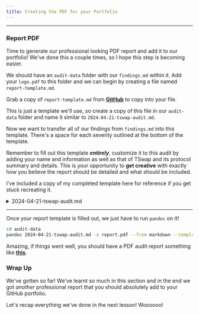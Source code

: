 ```yaml
---
title: Creating the PDF for your Portfolio
---
```


---

### Report PDF

Time to generate our professional looking PDF report and add it to our portfolio! We've done this a couple times, so I hope this step is becoming easier.

We should have an `audit-data` folder with our `findings.md` within it. Add your `logo.pdf` to this folder and we can begin by creating a file named `report-template.md`.

Grab a copy of `report-template.md` from [**GitHub**](https://github.com/Cyfrin/audit-report-templating/blob/main/report-example.md) to copy into your file.

This is just a template we'll use, so create a copy of this file in our `audit-data` folder and name it similar to `2024-04-21-tswap-audit.md`.

Now we want to transfer all of our findings from `findings.md` into this template. There's a space for each severity outlined at the bottom of the template.

Remember to fill out this template **_entirely_**, customize it to this audit by adding your name and information as well as that of TSwap and its protocol summary and details. This is your opportunity to **get creative** with exactly how you believe the report should be detailed and what should be included.

I've included a copy of my completed template here for reference if you get stuck recreating it.

<details>
<summary>2024-04-21-tswap-audit.md</summary>

````
    ---
    title: Protocol Audit Report
    author: Cyfrin.io
    date: March 7, 2023
    header-includes:
    - \usepackage{titling}
    - \usepackage{graphicx}
    ---

    \begin{titlepage}
        \centering
        \begin{figure}[h]
            \centering
            \includegraphics[width=0.5\textwidth]{logo.pdf}
        \end{figure}
        \vspace*{2cm}
        {\Huge\bfseries TSwap Protocol Audit Report\par}
        \vspace{1cm}
        {\Large Version 1.0\par}
        \vspace{2cm}
        {\Large\itshape Cyfrin.io\par}
        \vfill
        {\large \today\par}
    \end{titlepage}

    \maketitle

    <!-- Your report starts here! -->

    Prepared by: [Cyfrin](https://cyfrin.io)
    Lead Auditors:
    - xxxxxxx

    # Table of Contents
    - [Table of Contents](#table-of-contents)
    - [Protocol Summary](#protocol-summary)
    - [Disclaimer](#disclaimer)
    - [Risk Classification](#risk-classification)
    - [Audit Details](#audit-details)
    - [Scope](#scope)
    - [Roles](#roles)
    - [Executive Summary](#executive-summary)
    - [Issues found](#issues-found)
    - [Findings](#findings)
    - [High](#high)
        - [\[H-1\] `TSwapPool::deposit` is missing deadline check causing transactions to complete even after the deadline](#h-1-tswappooldeposit-is-missing-deadline-check-causing-transactions-to-complete-even-after-the-deadline)
        - [\[H-2\] Incorrect fee calculation in `TSwapPool::getInputAmountBasedOnOutput` causes protocll to take too many tokens from users, resulting in lost fees](#h-2-incorrect-fee-calculation-in-tswappoolgetinputamountbasedonoutput-causes-protocll-to-take-too-many-tokens-from-users-resulting-in-lost-fees)
        - [\[H-3\] Lack of slippage protection in `TSwapPool::swapExactOutput` causes users to potentially receive way fewer tokens](#h-3-lack-of-slippage-protection-in-tswappoolswapexactoutput-causes-users-to-potentially-receive-way-fewer-tokens)
        - [\[H-4\] `TSwapPool::sellPoolTokens` mismatches input and output tokens causing users to receive the incorrect amount of tokens](#h-4-tswappoolsellpooltokens-mismatches-input-and-output-tokens-causing-users-to-receive-the-incorrect-amount-of-tokens)
        - [\[H-5\] In `TSwapPool::_swap` the extra tokens given to users after every `swapCount` breaks the protocol invariant of `x * y = k`](#h-5-in-tswappool_swap-the-extra-tokens-given-to-users-after-every-swapcount-breaks-the-protocol-invariant-of-x--y--k)
    - [Low](#low)
        - [\[L-1\] `TSwapPool::LiquidityAdded` event has parameters out of order](#l-1-tswappoolliquidityadded-event-has-parameters-out-of-order)
        - [\[L-2\] Default value returned by `TSwapPool::swapExactInput` results in incorrect return value given](#l-2-default-value-returned-by-tswappoolswapexactinput-results-in-incorrect-return-value-given)
    - [Informationals](#informationals)
        - [\[I-1\] `PoolFactory::PoolFactory__PoolDoesNotExist` is not used and should be removed](#i-1-poolfactorypoolfactory__pooldoesnotexist-is-not-used-and-should-be-removed)
        - [\[I-2\] Lacking zero address checks](#i-2-lacking-zero-address-checks)
        - [\[I-3\] `PoolFacotry::createPool` should use `.symbol()` instead of `.name()`](#i-3-poolfacotrycreatepool-should-use-symbol-instead-of-name)
        - [\[I-4\] Event is missing `indexed` fields](#i-4-event-is-missing-indexed-fields)

    # Protocol Summary

    Protocol does X, Y, Z

    # Disclaimer

    The YOUR_NAME_HERE team makes all effort to find as many vulnerabilities in the code in the given time period, but holds no responsibilities for the findings provided in this document. A security audit by the team is not an endorsement of the underlying business or product. The audit was time-boxed and the review of the code was solely on the security aspects of the Solidity implementation of the contracts.

    # Risk Classification

    |            |        | Impact |        |     |
    | ---------- | ------ | ------ | ------ | --- |
    |            |        | High   | Medium | Low |
    |            | High   | H      | H/M    | M   |
    | Likelihood | Medium | H/M    | M      | M/L |
    |            | Low    | M      | M/L    | L   |

    We use the [CodeHawks](https://docs.codehawks.com/hawks-auditors/how-to-evaluate-a-finding-severity) severity matrix to determine severity. See the documentation for more details.

    # Audit Details
    ## Scope
    ## Roles
    # Executive Summary
    ## Issues found

    | Severtity | Number of issues found |
    | --------- | ---------------------- |
    | High      | 4                      |
    | Medium    | 2                      |
    | Low       | 2                      |
    | Info      | 9                      |
    | Total     | 17                     |


    # Findings
    ## High

    ### [H-1] `TSwapPool::deposit` is missing deadline check causing transactions to complete even after the deadline

    **Description:** The `deposit` function accepts a deadline parameter, which according to the documentation is "The deadline for the transaction to be completed by". However, this parameter is never used. As a consequence, operationrs that add liquidity to the pool might be executed at unexpected times, in market conditions where the deposit rate is unfavorable.

    <!-- MEV attacks -->

    **Impact:** Transactions could be sent when market conditions are unfavorable to deposit, even when adding a deadline parameter.

    **Proof of Concept:** The `deadline` parameter is unused.

    **Recommended Mitigation:** Consider making the following change to the function.

    ```diff
    function deposit(
            uint256 wethToDeposit,
            uint256 minimumLiquidityTokensToMint, // LP tokens -> if empty, we can pick 100% (100% == 17 tokens)
            uint256 maximumPoolTokensToDeposit,
            uint64 deadline
        )
            external
    +       revertIfDeadlinePassed(deadline)
            revertIfZero(wethToDeposit)
            returns (uint256 liquidityTokensToMint)
        {
    ```

    ### [H-2] Incorrect fee calculation in `TSwapPool::getInputAmountBasedOnOutput` causes protocll to take too many tokens from users, resulting in lost fees

    **Description:** The `getInputAmountBasedOnOutput` function is intended to calculate the amount of tokens a user should deposit given an amount of tokens of output tokens. However, the function currently miscalculates the resulting amount. When calculating the fee, it scales the amount by 10_000 instead of 1_000.

    **Impact:** Protocol takes more fees than expected from users.

    **Recommended Mitigation:**

    ```diff
        function getInputAmountBasedOnOutput(
            uint256 outputAmount,
            uint256 inputReserves,
            uint256 outputReserves
        )
            public
            pure
            revertIfZero(outputAmount)
            revertIfZero(outputReserves)
            returns (uint256 inputAmount)
        {
    -        return ((inputReserves * outputAmount) * 10_000) / ((outputReserves - outputAmount) * 997);
    +        return ((inputReserves * outputAmount) * 1_000) / ((outputReserves - outputAmount) * 997);
        }
    ```

    ### [H-3] Lack of slippage protection in `TSwapPool::swapExactOutput` causes users to potentially receive way fewer tokens

    **Description:** The `swapExactOutput` function does not include any sort of slippage protection. This function is similar to what is done in `TSwapPool::swapExactInput`, where the function specifies a `minOutputAmount`, the `swapExactOutput` function should specify a `maxInputAmount`.

    **Impact:** If market conditions change before the transaciton processes, the user could get a much worse swap.

    **Proof of Concept:**
    1. The price of 1 WETH right now is 1,000 USDC
    2. User inputs a `swapExactOutput` looking for 1 WETH
    1. inputToken = USDC
    2. outputToken = WETH
    3. outputAmount = 1
    4. deadline = whatever
    3. The function does not offer a maxInput amount
    4. As the transaction is pending in the mempool, the market changes! And the price moves HUGE -> 1 WETH is now 10,000 USDC. 10x more than the user expected
    5. The transaction completes, but the user sent the protocol 10,000 USDC instead of the expected 1,000 USDC

    **Recommended Mitigation:** We should include a `maxInputAmount` so the user only has to spend up to a specific amount, and can predict how much they will spend on the protocol.

    ```diff
        function swapExactOutput(
            IERC20 inputToken,
    +       uint256 maxInputAmount,
    .
    .
    .
            inputAmount = getInputAmountBasedOnOutput(outputAmount, inputReserves, outputReserves);
    +       if(inputAmount > maxInputAmount){
    +           revert();
    +       }
            _swap(inputToken, inputAmount, outputToken, outputAmount);
    ```

    ### [H-4] `TSwapPool::sellPoolTokens` mismatches input and output tokens causing users to receive the incorrect amount of tokens

    **Description:** The `sellPoolTokens` function is intended to allow users to easily sell pool tokens and receive WETH in exchange. Users indicate how many pool tokens they're willing to sell in the `poolTokenAmount` parameter. However, the function currently miscalculaes the swapped amount.

    This is due to the fact that the `swapExactOutput` function is called, whereas the `swapExactInput` function is the one that should be called. Because users specify the exact amount of input tokens, not output.

    **Impact:** Users will swap the wrong amount of tokens, which is a severe disruption of protcol functionality.

    **Proof of Concept:**
    <write PoC here>

    **Recommended Mitigation:**

    Consider changing the implementation to use `swapExactInput` instead of `swapExactOutput`. Note that this would also require changing the `sellPoolTokens` function to accept a new parameter (ie `minWethToReceive` to be passed to `swapExactInput`)

    ```diff
        function sellPoolTokens(
            uint256 poolTokenAmount,
    +       uint256 minWethToReceive,
            ) external returns (uint256 wethAmount) {
    -        return swapExactOutput(i_poolToken, i_wethToken, poolTokenAmount, uint64(block.timestamp));
    +        return swapExactInput(i_poolToken, poolTokenAmount, i_wethToken, minWethToReceive, uint64(block.timestamp));
        }
    ```

    Additionally, it might be wise to add a deadline to the function, as there is currently no deadline. (MEV later)

    ### [H-5] In `TSwapPool::_swap` the extra tokens given to users after every `swapCount` breaks the protocol invariant of `x * y = k`

    **Description:** The protocol follows a strict invariant of `x * y = k`. Where:
    - `x`: The balance of the pool token
    - `y`: The balance of WETH
    - `k`: The constant product of the two balances

    This means, that whenever the balances change in the protocol, the ratio between the two amounts should remain constant, hence the `k`. However, this is broken due to the extra incentive in the `_swap` function. Meaning that over time the protocol funds will be drained.

    The follow block of code is responsible for the issue.

    ```javascript
            swap_count++;
            if (swap_count >= SWAP_COUNT_MAX) {
                swap_count = 0;
                outputToken.safeTransfer(msg.sender, 1_000_000_000_000_000_000);
            }
    ```

    **Impact:** A user could maliciously drain the protocol of funds by doing a lot of swaps and collecting the extra incentive given out by the protocol.

    Most simply put, the protocol's core invariant is broken.

    **Proof of Concept:**
    1. A user swaps 10 times, and collects the extra incentive of `1_000_000_000_000_000_000` tokens
    2. That user continues to swap untill all the protocol funds are drained

    <details>
    <summary>Proof Of Code</summary>

    Place the following into `TSwapPool.t.sol`.

    ```javascript

        function testInvariantBroken() public {
            vm.startPrank(liquidityProvider);
            weth.approve(address(pool), 100e18);
            poolToken.approve(address(pool), 100e18);
            pool.deposit(100e18, 100e18, 100e18, uint64(block.timestamp));
            vm.stopPrank();

            uint256 outputWeth = 1e17;

            vm.startPrank(user);
            poolToken.approve(address(pool), type(uint256).max);
            poolToken.mint(user, 100e18);
            pool.swapExactOutput(poolToken, weth, outputWeth, uint64(block.timestamp));
            pool.swapExactOutput(poolToken, weth, outputWeth, uint64(block.timestamp));
            pool.swapExactOutput(poolToken, weth, outputWeth, uint64(block.timestamp));
            pool.swapExactOutput(poolToken, weth, outputWeth, uint64(block.timestamp));
            pool.swapExactOutput(poolToken, weth, outputWeth, uint64(block.timestamp));
            pool.swapExactOutput(poolToken, weth, outputWeth, uint64(block.timestamp));
            pool.swapExactOutput(poolToken, weth, outputWeth, uint64(block.timestamp));
            pool.swapExactOutput(poolToken, weth, outputWeth, uint64(block.timestamp));
            pool.swapExactOutput(poolToken, weth, outputWeth, uint64(block.timestamp));

            int256 startingY = int256(weth.balanceOf(address(pool)));
            int256 expectedDeltaY = int256(-1) * int256(outputWeth);

            pool.swapExactOutput(poolToken, weth, outputWeth, uint64(block.timestamp));
            vm.stopPrank();

            uint256 endingY = weth.balanceOf(address(pool));
            int256 actualDeltaY = int256(endingY) - int256(startingY);
            assertEq(actualDeltaY, expectedDeltaY);
        }
    ```

    </details>

    **Recommended Mitigation:** Remove the extra incentive mechanism. If you want to keep this in, we should account for the change in the x * y = k protocol invariant. Or, we should set aside tokens in the same way we do with fees.

    ```diff
    -        swap_count++;
    -        // Fee-on-transfer
    -        if (swap_count >= SWAP_COUNT_MAX) {
    -            swap_count = 0;
    -            outputToken.safeTransfer(msg.sender, 1_000_000_000_000_000_000);
    -        }
    ```

    ## Low

    ### [L-1] `TSwapPool::LiquidityAdded` event has parameters out of order

    **Description:** When the `LiquidityAdded` event is emitted in the `TSwapPool::_addLiquidityMintAndTransfer` function, it logs values in an incorrect order. The `poolTokensToDeposit` value should go in the third parameter position, whereas the `wethToDeposit` value should go second.

    **Impact:** Event emission is incorrect, leading to off-chain functions potentially malfunctioning.

    **Recommended Mitigation:**

    ```diff
    - emit LiquidityAdded(msg.sender, poolTokensToDeposit, wethToDeposit);
    + emit LiquidityAdded(msg.sender, wethToDeposit, poolTokensToDeposit);
    ```

    ### [L-2] Default value returned by `TSwapPool::swapExactInput` results in incorrect return value given

    **Description:** The `swapExactInput` function is expected to return the actual amount of tokens bought by the caller. However, while it declares the named return value `ouput` it is never assigned a value, nor uses an explict return statement.

    **Impact:** The return value will always be 0, giving incorrect information to the caller.

    **Recommended Mitigation:**

    ```diff
        {
            uint256 inputReserves = inputToken.balanceOf(address(this));
            uint256 outputReserves = outputToken.balanceOf(address(this));

    -        uint256 outputAmount = getOutputAmountBasedOnInput(inputAmount, inputReserves, outputReserves);
    +        output = getOutputAmountBasedOnInput(inputAmount, inputReserves, outputReserves);

    -        if (output < minOutputAmount) {
    -            revert TSwapPool__OutputTooLow(outputAmount, minOutputAmount);
    +        if (output < minOutputAmount) {
    +            revert TSwapPool__OutputTooLow(outputAmount, minOutputAmount);
            }

    -        _swap(inputToken, inputAmount, outputToken, outputAmount);
    +        _swap(inputToken, inputAmount, outputToken, output);
        }
    ```

    ## Informationals

    ### [I-1] `PoolFactory::PoolFactory__PoolDoesNotExist` is not used and should be removed

    ```diff
    - error PoolFactory__PoolDoesNotExist(address tokenAddress);
    ```

    ### [I-2] Lacking zero address checks

    ```diff
        constructor(address wethToken) {
    +       if(wethToken == address(0)) {
    +            revert();
    +        }
            i_wethToken = wethToken;
        }
    ```

    ### [I-3] `PoolFacotry::createPool` should use `.symbol()` instead of `.name()`

    ```diff
    -        string memory liquidityTokenSymbol = string.concat("ts", IERC20(tokenAddress).name());
    +        string memory liquidityTokenSymbol = string.concat("ts", IERC20(tokenAddress).symbol());
    ```

    ### [I-4] Event is missing `indexed` fields

    Index event fields make the field more quickly accessible to off-chain tools that parse events. However, note that each index field costs extra gas during emission, so it's not necessarily best to index the maximum allowed per event (three fields). Each event should use three indexed fields if there are three or more fields, and gas usage is not particularly of concern for the events in question. If there are fewer than three fields, all of the fields should be indexed.

    - Found in src/TSwapPool.sol: Line: 44
    - Found in src/PoolFactory.sol: Line: 37
    - Found in src/TSwapPool.sol: Line: 46
    - Found in src/TSwapPool.sol: Line: 43

````

</details>

---

Once your report template is filled out, we just have to run `pandoc` on it!

```bash
cd audit-data
pandoc 2024-04-21-tswap-audit.md -o report.pdf --from markdown --template=eisvogel --listings
```

Amazing, if things went well, you should have a PDF audit report something like [**this**](https://github.com/Cyfrin/5-t-swap-audit/blob/audit-data/audit-data/report.pdf).

### Wrap Up

We've gotten so far! We've learnt so much in this section and in the end we got _another_ professional report that you should absolutely add to your GitHub portfolio.

Let's recap everything we've done in the next lesson! Woooooo!
